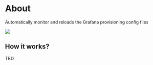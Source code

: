# About
Automatically monitor and reloads the Grafana provisioning config files

<picture>
  <source media="(prefers-color-scheme: dark)" srcset="https://github.com/user-attachments/assets/06b99b06-6e60-4258-8d7e-dc0897fd8b5a">
  <source media="(prefers-color-scheme: light)" srcset="https://github.com/user-attachments/assets/f6445c39-8377-4187-af96-49876a884ec4">
  <img src="https://github.com/user-attachments/assets/f6445c39-8377-4187-af96-49876a884ec4">
</picture>

## How it works?

TBD
